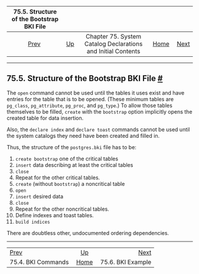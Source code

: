 

|    75.5. Structure of the Bootstrap BKI File    |                                                                               |                                                              |                                                       |                                               |
| :---------------------------------------------: | :---------------------------------------------------------------------------- | :----------------------------------------------------------: | ----------------------------------------------------: | --------------------------------------------: |
| [Prev](bki-commands.html "75.4. BKI Commands")  | [Up](bki.html "Chapter 75. System Catalog Declarations and Initial Contents") | Chapter 75. System Catalog Declarations and Initial Contents | [Home](index.html "PostgreSQL 17devel Documentation") |  [Next](bki-example.html "75.6. BKI Example") |

***

## 75.5. Structure of the Bootstrap BKI File [#](#BKI-STRUCTURE)

The `open` command cannot be used until the tables it uses exist and have entries for the table that is to be opened. (These minimum tables are `pg_class`, `pg_attribute`, `pg_proc`, and `pg_type`.) To allow those tables themselves to be filled, `create` with the `bootstrap` option implicitly opens the created table for data insertion.

Also, the `declare index` and `declare toast` commands cannot be used until the system catalogs they need have been created and filled in.

Thus, the structure of the `postgres.bki` file has to be:

1. `create bootstrap` one of the critical tables
2. `insert` data describing at least the critical tables
3. `close`
4. Repeat for the other critical tables.
5. `create` (without `bootstrap`) a noncritical table
6. `open`
7. `insert` desired data
8. `close`
9. Repeat for the other noncritical tables.
10. Define indexes and toast tables.
11. `build indices`

There are doubtless other, undocumented ordering dependencies.

***

|                                                 |                                                                               |                                               |
| :---------------------------------------------- | :---------------------------------------------------------------------------: | --------------------------------------------: |
| [Prev](bki-commands.html "75.4. BKI Commands")  | [Up](bki.html "Chapter 75. System Catalog Declarations and Initial Contents") |  [Next](bki-example.html "75.6. BKI Example") |
| 75.4. BKI Commands                              |             [Home](index.html "PostgreSQL 17devel Documentation")             |                             75.6. BKI Example |
